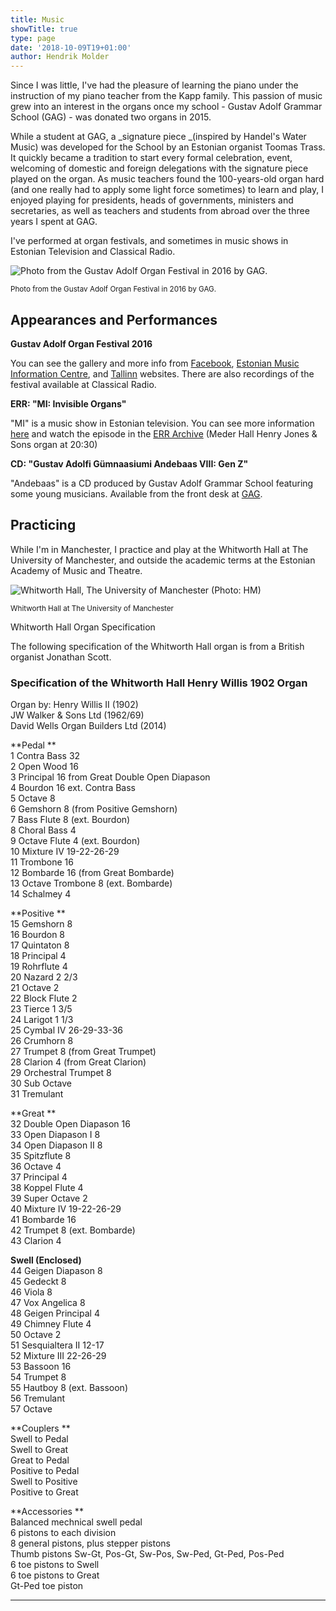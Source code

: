 ```yaml
---
title: Music
showTitle: true
type: page
date: '2018-10-09T19+01:00'
author: Hendrik Molder
---
```


Since I was little, I've had the pleasure of learning the piano under the instruction of my piano teacher from the Kapp family. This passion of music grew into an interest in the organs once my school - Gustav Adolf Grammar School (GAG) - was donated two organs in 2015.

While a student at GAG, a _signature piece _(inspired by Handel's Water Music) was developed for the School by an Estonian organist Toomas Trass. It quickly became a tradition to start every formal celebration, event, welcoming of domestic and foreign delegations with the signature piece played on the organ. As music teachers found the 100-years-old organ hard (and one really had to apply some light force sometimes) to learn and play, I enjoyed playing for presidents, heads of governments, ministers and secretaries, as well as teachers and students from abroad over the three years I spent at GAG.

I've performed at organ festivals, and sometimes in music shows in Estonian Television and Classical Radio.

![Photo from the Gustav Adolf Organ Festival in 2016 by GAG.](https://ucarecdn.com/32f0514e-46fb-42a9-98dd-9bf4796e0b79/ 'Photo from the Gustav Adolf Organ Festival in 2016 by GAG.')

<small>Photo from the Gustav Adolf Organ Festival in 2016 by GAG.</small>

## Appearances and Performances

**Gustav Adolf Organ Festival 2016**

You can see the gallery and more info from [Facebook](https://www.facebook.com/gustavadolforganfestival/posts/891033077652369), [Estonian Music Information Centre](https://emic.ee/?sisu=syndmus&mid=209&id=1611&lang=est), and [Tallinn](https://www.tallinn.ee/est/haridus/Tallinna-klaveriopilaste-kontsert-GAG-orelifestivalil-09.06-2) websites. There are also recordings of the festival available at Classical Radio.

**ERR: "MI: Invisible Organs"**

"MI" is a music show in Estonian television. You can see more information [here](https://etv.err.ee/v/kultuurisaated/mi/saated/1cd9d997-db2b-4269-b163-1ff3208edd44/mi-nahtamatud-orelid) and watch the episode in the [ERR Archive](https://arhiiv.err.ee/guid/20151204003949401000300112290E2BA238B440000000792B00000D0F036634) (Meder Hall Henry Jones & Sons organ at 20:30)

**CD: "Gustav Adolfi Gümnaasiumi Andebaas VIII: Gen Z"**

"Andebaas" is a CD produced by Gustav Adolf Grammar School featuring some young musicians. Available from the front desk at [GAG](http://gag.ee).

## Practicing

While I'm in Manchester, I practice and play at the Whitworth Hall at The University of Manchester, and outside the academic terms at the Estonian Academy of Music and Theatre.

![Whitworth Hall, The University of Manchester (Photo: HM)](https://ucarecdn.com/fd8e96b7-05f0-497d-89e9-841f3486d8b8/-/crop/1080x1180/0,178/-/preview/)

<small>Whitworth Hall at The University of Manchester</small>

<script
  src="https://code.jquery.com/jquery-3.1.1.min.js"
  integrity="sha256-hVVnYaiADRTO2PzUGmuLJr8BLUSjGIZsDYGmIJLv2b8="
  crossorigin="anonymous"></script>

<script src="https://cdn.jsdelivr.net/npm/semantic-ui@2.4.2/dist/semantic.min.js"></script>

<script>$('.accordion')
.accordion()
;</script>

<div class="accordion ui"><div class="title"><i aria-hidden="true" class="dropdown icon"></i>Whitworth Hall Organ Specification</div><div class="content"><p>

The following specification of the Whitworth Hall organ is from a British organist Jonathan Scott.

### Specification of the Whitworth Hall Henry Willis 1902 Organ

Organ by: Henry Willis II (1902)\
JW Walker & Sons Ltd (1962/69)\
David Wells Organ Builders Ltd (2014)

**Pedal **\
1 Contra Bass 32 \
2 Open Wood 16 \
3 Principal 16 from Great Double Open Diapason \
4 Bourdon 16 ext. Contra Bass \
5 Octave 8 \
6 Gemshorn 8 (from Positive Gemshorn) \
7 Bass Flute 8 (ext. Bourdon) \
8 Choral Bass 4 \
9 Octave Flute 4 (ext. Bourdon) \
10 Mixture IV 19-22-26-29 \
11 Trombone 16 \
12 Bombarde 16 (from Great Bombarde) \
13 Octave Trombone 8 (ext. Bombarde) \
14 Schalmey 4

**Positive **\
15 Gemshorn 8 \
16 Bourdon 8 \
17 Quintaton 8 \
18 Principal 4 \
19 Rohrflute 4 \
20 Nazard 2 2/3 \
21 Octave 2 \
22 Block Flute 2 \
23 Tierce 1 3/5 \
24 Larigot 1 1/3 \
25 Cymbal IV 26-29-33-36 \
26 Crumhorn 8 \
27 Trumpet 8 (from Great Trumpet) \
28 Clarion 4 (from Great Clarion) \
29 Orchestral Trumpet 8 \
30 Sub Octave \
31 Tremulant

**Great **\
32 Double Open Diapason 16 \
33 Open Diapason I 8 \
34 Open Diapason II 8 \
35 Spitzflute 8 \
36 Octave 4 \
37 Principal 4 \
38 Koppel Flute 4 \
39 Super Octave 2 \
40 Mixture IV 19-22-26-29 \
41 Bombarde 16 \
42 Trumpet 8 (ext. Bombarde) \
43 Clarion 4

**Swell (Enclosed)** \
44 Geigen Diapason 8 \
45 Gedeckt 8 \
46 Viola 8 \
47 Vox Angelica 8 \
48 Geigen Principal 4 \
49 Chimney Flute 4 \
50 Octave 2 \
51 Sesquialtera II 12-17 \
52 Mixture III 22-26-29 \
53 Bassoon 16 \
54 Trumpet 8 \
55 Hautboy 8 (ext. Bassoon) \
56 Tremulant \
57 Octave

**Couplers **\
Swell to Pedal \
Swell to Great \
Great to Pedal \
Positive to Pedal \
Swell to Positive \
Positive to Great

**Accessories **\
Balanced mechnical swell pedal \
6 pistons to each division \
8 general pistons, plus stepper pistons \
Thumb pistons Sw-Gt, Pos-Gt, Sw-Pos, Sw-Ped, Gt-Ped, Pos-Ped \
6 toe pistons to Swell \
6 toe pistons to Great \
Gt-Ped toe piston

</p></div></div>

---
